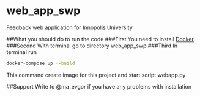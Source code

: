 # web_app_swp
Feedback web application for Innopolis University


##What you should do to run the code
###First 
You need to install [Docker](https://www.docker.com/)
###Second 
With terminal go to directory web_app_swp
###Third
In terminal run
```bash
docker-compose up --build
```
This command create image for this project and start script webapp.py

##Support
Write to @ma_evgor if you have any problems with installation
